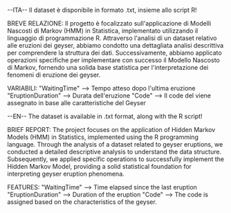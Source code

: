 --ITA-- 
Il dataset è disponibile in formato .txt, insieme allo script R!

BREVE RELAZIONE:
Il progetto è focalizzato sull'applicazione di Modelli Nascosti di Markov (HMM) in Statistica, implementato utilizzando il linguaggio di programmazione R.
Attraverso l'analisi di un dataset relativo alle eruzioni dei geyser, abbiamo condotto una dettagliata analisi descrittiva per comprendere la struttura dei dati. 
Successivamente, abbiamo applicato operazioni specifiche per implementare con successo il Modello Nascosto di Markov, fornendo una solida base statistica per l'interpretazione dei fenomeni di eruzione dei geyser.

VARIABILI:
"WaitingTime" --> Tempo atteso dopo l'ultima eruzione
"EruptionDuration" --> Durata dell'eruzione
"Code" --> Il code del viene assegnato in base alle caratteristiche del Geyser

--EN--
The dataset is available in .txt format, along with the R script!

BRIEF REPORT:
The project focuses on the application of Hidden Markov Models (HMM) in Statistics, implemented using the R programming language. 
Through the analysis of a dataset related to geyser eruptions, we conducted a detailed descriptive analysis to understand the data structure.
Subsequently, we applied specific operations to successfully implement the Hidden Markov Model, providing a solid statistical foundation for interpreting geyser eruption phenomena.

FEATURES:
"WaitingTime" --> Time elapsed since the last eruption
"EruptionDuration" --> Duration of the eruption
"Code" --> The code is assigned based on the characteristics of the geyser.










